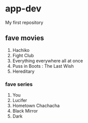 # app-dev
My first repository
## **fave movies**
1. Hachiko
2. Fight Club
3. Everything everywhere all at once
4. Puss in Boots : The Last Wish
5. Hereditary
### **fave series**
1. You
2. Lucifer
3. Hometown Chachacha
4. Black Mirror
5. Dark

